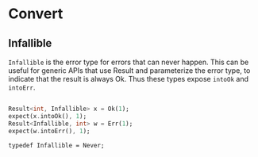 # Convert

## Infallible

`Infallible` is the error type for errors that can never happen. This can be useful for generic APIs that use Result
and parameterize the error type, to indicate that the result is always Ok. Thus these types expose `intoOk` and
`intoErr`.

```dart

Result<int, Infallible> x = Ok(1);
expect(x.intoOk(), 1);
Result<Infallible, int> w = Err(1);
expect(w.intoErr(), 1);
```

```
typedef Infallible = Never;
```